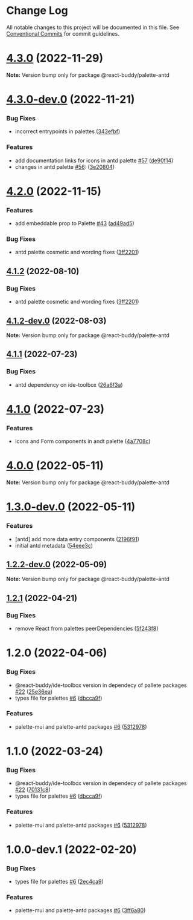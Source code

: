 # Change Log

All notable changes to this project will be documented in this file.
See [Conventional Commits](https://conventionalcommits.org) for commit guidelines.

# [4.3.0](https://github.com/react-buddy/ide-toolbox/tree/master/packages/palette-antd/compare/@react-buddy/palette-antd@4.3.0-dev.1...@react-buddy/palette-antd@4.3.0) (2022-11-29)

**Note:** Version bump only for package @react-buddy/palette-antd





# [4.3.0-dev.0](https://github.com/react-buddy/ide-toolbox/tree/master/packages/palette-antd/compare/@react-buddy/palette-antd@4.2.0...@react-buddy/palette-antd@4.3.0-dev.0) (2022-11-21)


### Bug Fixes

* incorrect entrypoints in palettes ([343efbf](https://github.com/react-buddy/ide-toolbox/tree/master/packages/palette-antd/commit/343efbf0a572a9607d620e5ce3ad905dcc01b03a))


### Features

* add documentation links for icons in antd palette [#57](https://github.com/react-buddy/ide-toolbox/tree/master/packages/palette-antd/issues/57) ([de90f14](https://github.com/react-buddy/ide-toolbox/tree/master/packages/palette-antd/commit/de90f140aea77c1ab22d88da9a16204847960cb7))
* changes in antd palette [#56](https://github.com/react-buddy/ide-toolbox/tree/master/packages/palette-antd/issues/56): ([3e20804](https://github.com/react-buddy/ide-toolbox/tree/master/packages/palette-antd/commit/3e20804dedbf59cdac8218e10c384a8919583fe6))





# [4.2.0](https://github.com/react-buddy/ide-toolbox/tree/master/packages/palette-antd/compare/@react-buddy/palette-antd@4.2.0-dev.2...@react-buddy/palette-antd@4.2.0) (2022-11-15)


### Features

* add embeddable prop to Palette [#43](https://github.com/react-buddy/ide-toolbox/tree/master/packages/palette-antd/issues/43) ([ad49ad5](https://github.com/react-buddy/ide-toolbox/tree/master/packages/palette-antd/commit/ad49ad52a80cf287c28ba5ccb344f237d4cfa417))

### Bug Fixes

* antd palette cosmetic and wording fixes ([3ff2201](https://github.com/react-buddy/ide-toolbox/tree/master/packages/palette-antd/commit/3ff220155102616b3047c8b2584a8219142230ce))



## [4.1.2](https://github.com/react-buddy/ide-toolbox/tree/master/packages/palette-antd/compare/@react-buddy/palette-antd@4.1.2-dev.0...@react-buddy/palette-antd@4.1.2) (2022-08-10)


### Bug Fixes

* antd palette cosmetic and wording fixes ([3ff2201](https://github.com/react-buddy/ide-toolbox/tree/master/packages/palette-antd/commit/3ff220155102616b3047c8b2584a8219142230ce))





## [4.1.2-dev.0](https://github.com/react-buddy/ide-toolbox/tree/master/packages/palette-antd/compare/@react-buddy/palette-antd@4.1.1...@react-buddy/palette-antd@4.1.2-dev.0) (2022-08-03)

**Note:** Version bump only for package @react-buddy/palette-antd





## [4.1.1](https://github.com/react-buddy/ide-toolbox/tree/master/packages/palette-antd/compare/@react-buddy/palette-antd@4.1.0...@react-buddy/palette-antd@4.1.1) (2022-07-23)


### Bug Fixes

* antd dependency on ide-toolbox ([26a6f3a](https://github.com/react-buddy/ide-toolbox/tree/master/packages/palette-antd/commit/26a6f3a4a3a56155b5172c74eac9459fb9f61c73))





# [4.1.0](https://github.com/react-buddy/ide-toolbox/tree/master/packages/palette-antd/compare/@react-buddy/palette-antd@4.0.0...@react-buddy/palette-antd@4.1.0) (2022-07-23)


### Features

* icons and Form components in andt palette ([4a7708c](https://github.com/react-buddy/ide-toolbox/tree/master/packages/palette-antd/commit/4a7708c41fb8da3f7323d0199243a82267a59dd5))





# [4.0.0](https://github.com/react-buddy/ide-toolbox/tree/master/packages/palette-antd/compare/@react-buddy/palette-antd@1.3.0-dev.0...@react-buddy/palette-antd@4.0.0) (2022-05-11)

**Note:** Version bump only for package @react-buddy/palette-antd





# [1.3.0-dev.0](https://github.com/react-buddy/ide-toolbox/tree/master/packages/palette-antd/compare/@react-buddy/palette-antd@1.2.2-dev.0...@react-buddy/palette-antd@1.3.0-dev.0) (2022-05-11)


### Features

* [antd] add more data entry components ([2196f91](https://github.com/react-buddy/ide-toolbox/tree/master/packages/palette-antd/commit/2196f918e073ae1d138cc792e5f8580491e31b8d))
* initial antd metadata ([54eee3c](https://github.com/react-buddy/ide-toolbox/tree/master/packages/palette-antd/commit/54eee3c7a7d65536807d4bf7aec8822aa853ebd5))





## [1.2.2-dev.0](https://github.com/react-buddy/ide-toolbox/tree/master/packages/palette-antd/compare/@react-buddy/palette-antd@1.2.1...@react-buddy/palette-antd@1.2.2-dev.0) (2022-05-09)

**Note:** Version bump only for package @react-buddy/palette-antd





## [1.2.1](https://github.com/react-buddy/ide-toolbox/tree/master/packages/palette-antd/compare/@react-buddy/palette-antd@1.2.0...@react-buddy/palette-antd@1.2.1) (2022-04-21)


### Bug Fixes

* remove React from palettes peerDependencies ([5f243f8](https://github.com/react-buddy/ide-toolbox/tree/master/packages/palette-antd/commit/5f243f85e12debaccab155e2a061d8f4e0ac140b))





# 1.2.0 (2022-04-06)


### Bug Fixes

* @react-buddy/ide-toolbox version in dependecy of pallete packages [#22](https://github.com/react-buddy/ide-toolbox/tree/master/packages/palette-antd/issues/22) ([25e36ea](https://github.com/react-buddy/ide-toolbox/tree/master/packages/palette-antd/commit/25e36eac9366ad03d5368139d0f6cf79deaf59d1))
* types file for palettes [#6](https://github.com/react-buddy/ide-toolbox/tree/master/packages/palette-antd/issues/6) ([dbcca9f](https://github.com/react-buddy/ide-toolbox/tree/master/packages/palette-antd/commit/dbcca9fee143e2683d5170192e974239de2513be))


### Features

* palette-mui and palette-antd packages [#6](https://github.com/react-buddy/ide-toolbox/tree/master/packages/palette-antd/issues/6) ([5312978](https://github.com/react-buddy/ide-toolbox/tree/master/packages/palette-antd/commit/5312978aa6fad34a32c4f829d6d033e6d3e9d469))





# 1.1.0 (2022-03-24)


### Bug Fixes

* @react-buddy/ide-toolbox version in dependecy of pallete packages [#22](https://github.com/react-buddy/ide-toolbox/tree/master/packages/palette-antd/issues/22) ([70131c8](https://github.com/react-buddy/ide-toolbox/tree/master/packages/palette-antd/commit/70131c80acce178d8ad6806a6373480c565cd0b0))
* types file for palettes [#6](https://github.com/react-buddy/ide-toolbox/tree/master/packages/palette-antd/issues/6) ([dbcca9f](https://github.com/react-buddy/ide-toolbox/tree/master/packages/palette-antd/commit/dbcca9fee143e2683d5170192e974239de2513be))


### Features

* palette-mui and palette-antd packages [#6](https://github.com/react-buddy/ide-toolbox/tree/master/packages/palette-antd/issues/6) ([5312978](https://github.com/react-buddy/ide-toolbox/tree/master/packages/palette-antd/commit/5312978aa6fad34a32c4f829d6d033e6d3e9d469))






# 1.0.0-dev.1 (2022-02-20)


### Bug Fixes

* types file for palettes [#6](https://github.com/react-buddy/ide-toolbox/tree/master/packages/palette-mui/issues/6) ([2ec4ca9](https://github.com/react-buddy/ide-toolbox/tree/master/packages/palette-mui/commit/2ec4ca92b6bab2930eabbc3a3dcd9c0826c007b1))


### Features

* palette-mui and palette-antd packages [#6](https://github.com/react-buddy/ide-toolbox/tree/master/packages/palette-mui/issues/6) ([3ff6a80](https://github.com/react-buddy/ide-toolbox/tree/master/packages/palette-mui/commit/3ff6a804bafe496473a81571187977e33780dc33))

